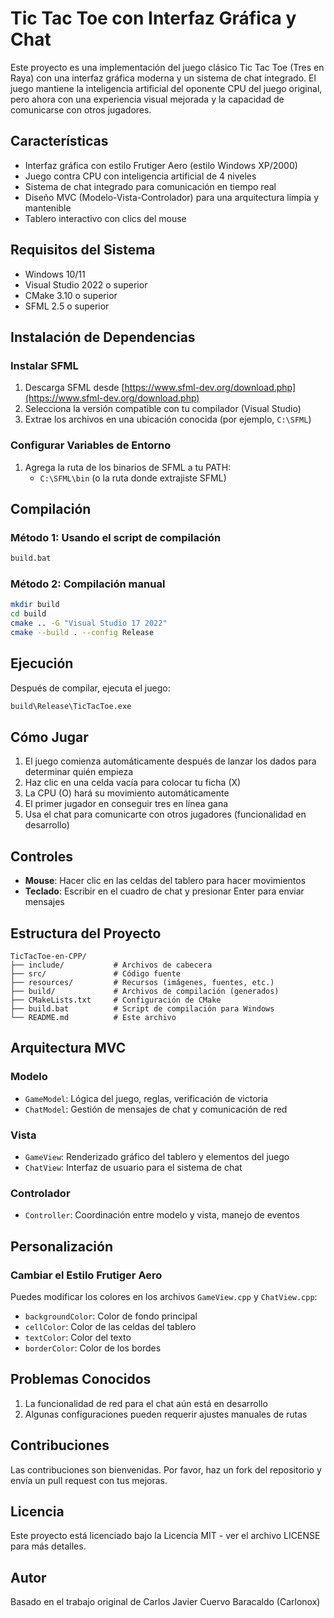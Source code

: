 # Tic Tac Toe con Interfaz Gráfica y Chat

Este proyecto es una implementación del juego clásico Tic Tac Toe (Tres en Raya) con una interfaz gráfica moderna y un sistema de chat integrado. El juego mantiene la inteligencia artificial del oponente CPU del juego original, pero ahora con una experiencia visual mejorada y la capacidad de comunicarse con otros jugadores.

## Características

- Interfaz gráfica con estilo Frutiger Aero (estilo Windows XP/2000)
- Juego contra CPU con inteligencia artificial de 4 niveles
- Sistema de chat integrado para comunicación en tiempo real
- Diseño MVC (Modelo-Vista-Controlador) para una arquitectura limpia y mantenible
- Tablero interactivo con clics del mouse

## Requisitos del Sistema

- Windows 10/11
- Visual Studio 2022 o superior
- CMake 3.10 o superior
- SFML 2.5 o superior

## Instalación de Dependencias

### Instalar SFML

1. Descarga SFML desde [https://www.sfml-dev.org/download.php](https://www.sfml-dev.org/download.php)
2. Selecciona la versión compatible con tu compilador (Visual Studio)
3. Extrae los archivos en una ubicación conocida (por ejemplo, `C:\SFML`)

### Configurar Variables de Entorno

1. Agrega la ruta de los binarios de SFML a tu PATH:
   - `C:\SFML\bin` (o la ruta donde extrajiste SFML)

## Compilación

### Método 1: Usando el script de compilación

```bash
build.bat
```

### Método 2: Compilación manual

```bash
mkdir build
cd build
cmake .. -G "Visual Studio 17 2022"
cmake --build . --config Release
```

## Ejecución

Después de compilar, ejecuta el juego:

```bash
build\Release\TicTacToe.exe
```

## Cómo Jugar

1. El juego comienza automáticamente después de lanzar los dados para determinar quién empieza
2. Haz clic en una celda vacía para colocar tu ficha (X)
3. La CPU (O) hará su movimiento automáticamente
4. El primer jugador en conseguir tres en línea gana
5. Usa el chat para comunicarte con otros jugadores (funcionalidad en desarrollo)

## Controles

- **Mouse**: Hacer clic en las celdas del tablero para hacer movimientos
- **Teclado**: Escribir en el cuadro de chat y presionar Enter para enviar mensajes

## Estructura del Proyecto

```
TicTacToe-en-CPP/
├── include/           # Archivos de cabecera
├── src/               # Código fuente
├── resources/         # Recursos (imágenes, fuentes, etc.)
├── build/             # Archivos de compilación (generados)
├── CMakeLists.txt     # Configuración de CMake
├── build.bat          # Script de compilación para Windows
└── README.md          # Este archivo
```

## Arquitectura MVC

### Modelo
- `GameModel`: Lógica del juego, reglas, verificación de victoria
- `ChatModel`: Gestión de mensajes de chat y comunicación de red

### Vista
- `GameView`: Renderizado gráfico del tablero y elementos del juego
- `ChatView`: Interfaz de usuario para el sistema de chat

### Controlador
- `Controller`: Coordinación entre modelo y vista, manejo de eventos

## Personalización

### Cambiar el Estilo Frutiger Aero

Puedes modificar los colores en los archivos `GameView.cpp` y `ChatView.cpp`:
- `backgroundColor`: Color de fondo principal
- `cellColor`: Color de las celdas del tablero
- `textColor`: Color del texto
- `borderColor`: Color de los bordes

## Problemas Conocidos

1. La funcionalidad de red para el chat aún está en desarrollo
2. Algunas configuraciones pueden requerir ajustes manuales de rutas

## Contribuciones

Las contribuciones son bienvenidas. Por favor, haz un fork del repositorio y envía un pull request con tus mejoras.

## Licencia

Este proyecto está licenciado bajo la Licencia MIT - ver el archivo LICENSE para más detalles.

## Autor

Basado en el trabajo original de Carlos Javier Cuervo Baracaldo (Carlonox)

